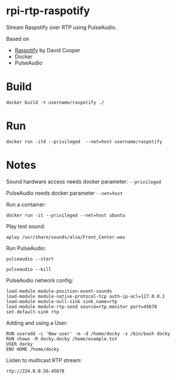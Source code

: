 # rpi-rtp-raspotify
Stream Raspotify over RTP using PulseAudio.

Based on 
- [Raspotify](https://github.com/dtcooper/raspotify) by David Cooper
- Docker
- PulseAudio

# Build
`docker build -t username/raspotify ./`

# Run
`docker run -itd --privileged  --net=host username/raspotify`

# Notes
Sound hardware access needs docker parameter:
`--privileged`

PulseAudio needs docker parameter
`--net=host`

Run a container:

 `docker run -it --privileged --net=host ubuntu`

Play test sound:

`aplay /usr/share/sounds/alsa/Front_Center.wav`

Run PulseAudio:

`pulseaudio --start`

`pulseaudio --kill`

PulseAudio network config:
```
load-module module-position-event-sounds
load-module module-native-protocol-tcp auth-ip-acl=127.0.0.1
load-module module-null-sink sink_name=rtp
load-module module-rtp-send source=rtp.monitor port=45678
set-default-sink rtp
```

Adding and using a User:
```
RUN useradd -c 'New user' -m -d /home/docky -s /bin/bash docky
RUN chown -R docky.docky /home/example.txt
USER docky
ENV HOME /home/docky
```

Listen to multicast RTP stream:

`rtp://224.0.0.56:45678`